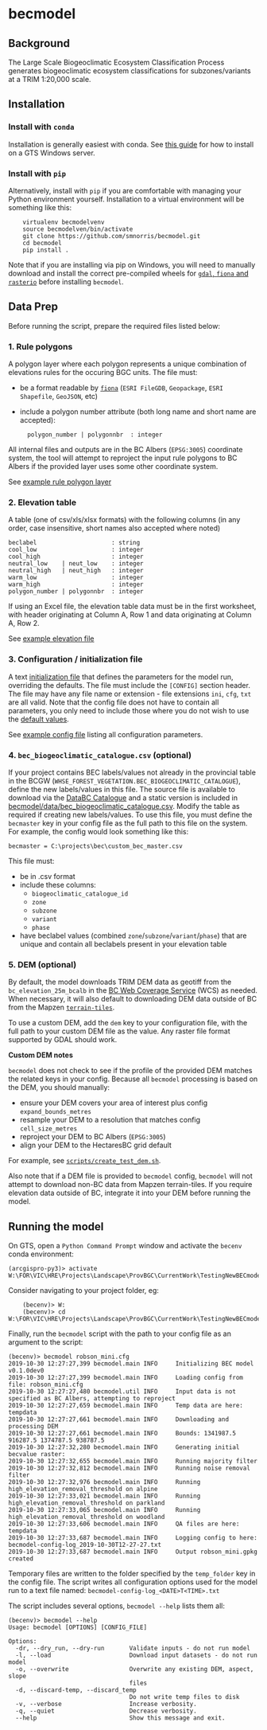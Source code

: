 # becmodel

## Background

The Large Scale Biogeoclimatic Ecosystem Classification Process generates biogeoclimatic ecosystem classifications for subzones/variants at a TRIM 1:20,000 scale.


## Installation


### Install with `conda`

Installation is generally easiest with conda.  See [this guide](doc/gts_install.md) for how to install on a GTS Windows server.

### Install with `pip`

Alternatively, install with `pip` if you are comfortable with managing your Python environment yourself. Installation to a virtual environment will be something like this:

        virtualenv becmodelvenv
        source becmodelven/bin/activate
        git clone https://github.com/smnorris/becmodel.git
        cd becmodel
        pip install .

Note that if you are installing via pip on Windows, you will need to manually download and install the correct pre-compiled wheels for [`gdal`, `fiona` and `rasterio`](https://www.lfd.uci.edu/~gohlke/pythonlibs/#gdal) before installing `becmodel`.


## Data Prep

Before running the script, prepare the required files listed below:

### 1. Rule polygons

A polygon layer where each polygon represents a unique combination of elevations rules for the occuring BGC units. The file must:

- be a format readable by [`fiona`](https://github.com/Toblerity/Fiona) (`ESRI FileGDB`, `Geopackage`, `ESRI Shapefile`, `GeoJSON`, etc)
- include a polygon number attribute (both long name and short name are accepted):

        polygon_number | polygonnbr  : integer

All internal files and outputs are in the BC Albers (`EPSG:3005`) coordinate system, the tool will attempt to reproject the input rule polygons to BC Albers if the provided layer uses some other coordinate system.

See [example rule polygon layer](tests/data/rulepolys_4326.geojson)

### 2. Elevation table

A table (one of csv/xls/xlsx formats) with the following columns (in any order, case insensitive, short names also accepted where noted)


    beclabel                     : string
    cool_low                     : integer
    cool_high                    : integer
    neutral_low    | neut_low    : integer
    neutral_high   | neut_high   : integer
    warm_low                     : integer
    warm_high                    : integer
    polygon_number | polygonnbr  : integer

If using an Excel file, the elevation table data must be in the first worksheet, with header originating at Column A, Row 1 and data originating at Column A, Row 2.

See [example elevation file](tests/data/elevation.csv)

### 3. Configuration / initialization file

A text [initialization file](https://docs.python.org/3/library/configparser.html#supported-ini-file-structure) that defines the parameters for the model run, overriding the defaults. The file must include the `[CONFIG]` section header. The file may have any file name or extension - file extensions `ini`, `cfg`, `txt` are all valid. Note that the config file does not have to contain all parameters, you only need to include those where you do not wish to use the [default values](becmodel/config.py).

See [example config file](sample_config.cfg) listing all configuration parameters.


### 4. `bec_biogeoclimatic_catalogue.csv` (optional)

If your project contains BEC labels/values not already in the provincial table in the BCGW (`WHSE_FOREST_VEGETATION.BEC_BIOGEOCLIMATIC_CATALOGUE`), define the new labels/values in this file. The source file is available to download via the [DataBC Catalogue](https://catalogue.data.gov.bc.ca/dataset/bec-map-attribute-catalogue) and a static version is included in [becmodel/data/bec_biogeoclimatic_catalogue.csv](becmodel/data/bec_biogeoclimatic_catalogue.csv). Modify the table as required if creating new labels/values. To use this file, you must define the `becmaster` key in your config file as the full path to this file on the system. For example, the config would look something like this:

`becmaster = C:\projects\bec\custom_bec_master.csv`

This file must:

- be in .csv format
- include these columns:
    + `biogeoclimatic_catalogue_id`
    + `zone`
    + `subzone`
    + `variant`
    + `phase`
- have beclabel values (combined `zone`/`subzone`/`variant`/`phase`) that are unique and contain all beclabels present in your elevation table

### 5. DEM (optional)

By default, the model downloads TRIM DEM data as geotiff from the `bc_elevation_25m_bcalb` in the [BC Web Coverage Service](https://delivery.openmaps.gov.bc.ca/om/wcs) (WCS) as needed. When necessary, it will also default to downloading DEM data outside of BC from the Mapzen [`terrain-tiles`](http://s3.amazonaws.com/elevation-tiles-prod/geotiff).

To use a custom DEM, add the `dem` key to your configuration file, with the full path to your custom DEM file as the value. Any raster file format supported by GDAL should work.

**Custom DEM notes**

`becmodel` does not check to see if the profile of the provided DEM matches the related keys in your config. Because all `becmodel` processing is based on the DEM, you should manually:

- ensure your DEM covers your area of interest plus config `expand_bounds_metres`
- resample your DEM to a resolution that matches config `cell_size_metres`
- reproject your DEM to BC Albers (`EPSG:3005`)
- align your DEM to the HectaresBC grid default

For example, see [`scripts/create_test_dem.sh`](scripts/create_test_dem.sh).

Also note that if a DEM file is provided to `becmodel` config, `becmodel` will not attempt to download non-BC data from Mapzen terrain-tiles. If you require elevation data outside of BC, integrate it into your DEM before running the model.


##  Running the model

On GTS, open a `Python Command Prompt` window and activate the `becenv` conda environment:

    (arcgispro-py3)> activate W:\FOR\VIC\HRE\Projects\Landscape\ProvBGC\CurrentWork\TestingNewBECmodel2019\becmodel\becenv

Consider navigating to your project folder, eg:

        (becenv)> W:
        (becenv)> cd W:\FOR\VIC\HRE\Projects\Landscape\ProvBGC\CurrentWork\TestingNewBECmodel2019\sample_projects\robson

Finally, run the `becmodel` script with the path to your config file as an argument to the script:


    (becenv)> becmodel robson_mini.cfg
    2019-10-30 12:27:27,399 becmodel.main INFO     Initializing BEC model v0.1.0dev0
    2019-10-30 12:27:27,399 becmodel.main INFO     Loading config from file: robson_mini.cfg
    2019-10-30 12:27:27,480 becmodel.util INFO     Input data is not specified as BC Albers, attempting to reproject
    2019-10-30 12:27:27,659 becmodel.main INFO     Temp data are here: tempdata
    2019-10-30 12:27:27,661 becmodel.main INFO     Downloading and processing DEM
    2019-10-30 12:27:27,661 becmodel.main INFO     Bounds: 1341987.5 916287.5 1374787.5 938787.5
    2019-10-30 12:27:32,280 becmodel.main INFO     Generating initial becvalue raster:
    2019-10-30 12:27:32,655 becmodel.main INFO     Running majority filter
    2019-10-30 12:27:32,812 becmodel.main INFO     Running noise removal filter
    2019-10-30 12:27:32,976 becmodel.main INFO     Running high_elevation_removal_threshold on alpine
    2019-10-30 12:27:33,021 becmodel.main INFO     Running high_elevation_removal_threshold on parkland
    2019-10-30 12:27:33,065 becmodel.main INFO     Running high_elevation_removal_threshold on woodland
    2019-10-30 12:27:33,606 becmodel.main INFO     QA files are here: tempdata
    2019-10-30 12:27:33,687 becmodel.main INFO     Logging config to here: becmodel-config-log_2019-10-30T12-27-27.txt
    2019-10-30 12:27:33,687 becmodel.main INFO     Output robson_mini.gpkg created

Temporary files are written to the folder specified by the `temp_folder` key in the config file. The script writes all configuration options used for the model run to a text file named: `becmodel-config-log_<DATE>T<TIME>.txt`

The script includes several options, `becmodel --help` lists them all:

    (becenv)> becmodel --help
    Usage: becmodel [OPTIONS] [CONFIG_FILE]

    Options:
      -dr, --dry_run, --dry-run       Validate inputs - do not run model
      -l, --load                      Download input datasets - do not run model
      -o, --overwrite                 Overwrite any existing DEM, aspect, slope
                                      files
      -d, --discard-temp, --discard_temp
                                      Do not write temp files to disk
      -v, --verbose                   Increase verbosity.
      -q, --quiet                     Decrease verbosity.
      --help                          Show this message and exit.